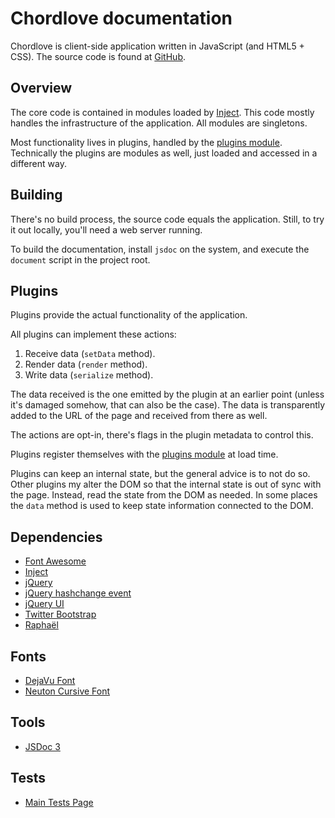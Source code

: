 Chordlove documentation
=======================

Chordlove is client-side application written in JavaScript (and HTML5 + CSS).
The source code is found at [GitHub](https://github.com/chordlove/chordlove).

Overview
--------

The core code is contained in modules loaded by [Inject](http://www.injectjs.com/).
This code mostly handles the infrastructure of the application.
All modules are singletons.

Most functionality lives in plugins, handled by the [plugins module](module-plugins.html).
Technically the plugins are modules as well, just loaded and accessed in a different way.

Building
--------

There's no build process, the source code equals the application.
Still, to try it out locally, you'll need a web server running.

To build the documentation, install `jsdoc` on the system, and execute the `document` script in the project root.

Plugins
-------

Plugins provide the actual functionality of the application.

All plugins can implement these actions:

1. Receive data (`setData` method).
2. Render data (`render` method).
3. Write data (`serialize` method).

The data received is the one emitted by the plugin at an earlier point (unless it's damaged somehow, that can also be the case). The data is transparently added to the URL of the page and received from there as well.

The actions are opt-in, there's flags in the plugin metadata to control this.

Plugins register themselves with the [plugins module](module-plugins.html) at load time.

Plugins can keep an internal state, but the general advice is to not do so. Other plugins my alter the DOM so that the internal state is out of sync with the page. Instead, read the state from the DOM as needed. In some places the `data` method is used to keep state information connected to the DOM.

Dependencies
------------

* [Font Awesome](http://fortawesome.github.io/Font-Awesome/)
* [Inject](http://www.injectjs.com/)
* [jQuery](http://jquery.com/)
* [jQuery hashchange event](https://github.com/GerHobbelt/jquery-hashchange)
* [jQuery UI](http://jqueryui.com/)
* [Twitter Bootstrap](http://twitter.github.io/bootstrap/)
* [Raphaël](http://raphaeljs.com/)

Fonts
-----

* [DejaVu Font](http://dejavu-fonts.org/wiki/Main_Page)
* [Neuton Cursive Font](https://edgewebfonts.adobe.com/)

Tools
-----

* [JSDoc 3](https://github.com/jsdoc3/jsdoc)

Tests
-----

* [Main Tests Page](../tests/)

